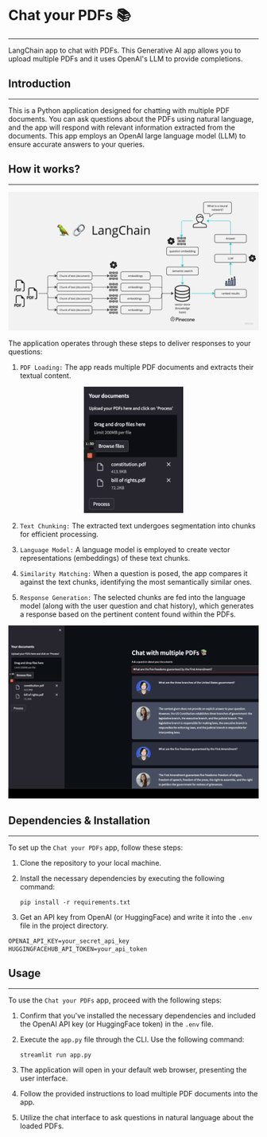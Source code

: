 # Chat your PDFs 📚
------------
LangChain app to chat with PDFs. This Generative AI app allows you to upload multiple PDFs and it uses OpenAI's LLM to provide completions.

## Introduction
------------
This is a Python application designed for chatting with multiple PDF documents. You can ask questions about the PDFs using natural language, and the app will respond with relevant information extracted from the documents. This app employs an OpenAI large language model (LLM) to ensure accurate answers to your queries.

## How it works?
------------
![Diagram](./img/PDF-LangChain.jpg)

The application operates through these steps to deliver responses to your questions:

1. `PDF Loading:` The app reads multiple PDF documents and extracts their textual content.
<p align="center">
  <img src="./img/file-upload.png" alt="Diagram" width="200"/>
</p>

2. `Text Chunking:` The extracted text undergoes segmentation into chunks for efficient processing.

3. `Language Model:` A language model is employed to create vector representations (embeddings) of these text chunks.

4. `Similarity Matching:` When a question is posed, the app compares it against the text chunks, identifying the most semantically similar ones.

5. `Response Generation:` The selected chunks are fed into the language model (along with the user question and chat history), which generates a response based on the pertinent content found within the PDFs.
<p align="center">
  <img src="./img/response.png" alt="Diagram" width="800"/>
</p>

## Dependencies & Installation
------------
To set up the `Chat your PDFs` app, follow these steps:

1. Clone the repository to your local machine.

2. Install the necessary dependencies by executing the following command:
   ```
   pip install -r requirements.txt
   ```

3. Get an API key from OpenAI (or HuggingFace) and write it into the `.env` file in the project directory. 
```plaintext
OPENAI_API_KEY=your_secret_api_key
HUGGINGFACEHUB_API_TOKEN=your_api_token
```

## Usage
------------
To use the `Chat your PDFs` app, proceed with the following steps:

1. Confirm that you've installed the necessary dependencies and included the OpenAI API key (or HuggingFace token) in the `.env` file.

2. Execute the `app.py` file through the CLI. Use the following command:
   ```
   streamlit run app.py
   ```

3. The application will open in your default web browser, presenting the user interface.

4. Follow the provided instructions to load multiple PDF documents into the app.

5. Utilize the chat interface to ask questions in natural language about the loaded PDFs.

